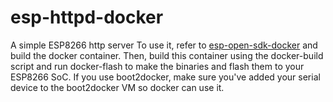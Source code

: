 # esp-httpd-docker
A simple ESP8266 http server
To use it, refer to [esp-open-sdk-docker](https://github.com/nevers/esp-open-sdk-docker) and build the docker container. Then, build this container using the docker-build script and run docker-flash to make the binaries and flash them to your ESP8266 SoC. If you use boot2docker, make sure you've added your serial device to the boot2docker VM so docker can use it.
